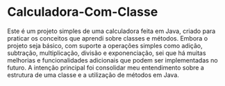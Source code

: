 # Calculadora-Com-Classe
Este é um projeto simples de uma calculadora feita em Java, criado para praticar os conceitos que aprendi sobre classes e métodos. Embora o projeto seja básico, com suporte a operações simples como adição, subtração, multiplicação, divisão e exponenciação, sei que há muitas melhorias e funcionalidades adicionais que podem ser implementadas no futuro. A intenção principal foi consolidar meu entendimento sobre a estrutura de uma classe e a utilização de métodos em Java.
